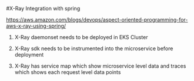 #X-Ray Integration with spring

https://aws.amazon.com/blogs/devops/aspect-oriented-programming-for-aws-x-ray-using-spring/

1. X-Ray daemonset needs to be deployed in EKS Cluster

2. X-Ray sdk needs to be instrumented into the microservice before deployment

3. X-Ray has service map which show microservice level data and traces which shows each request level data points

